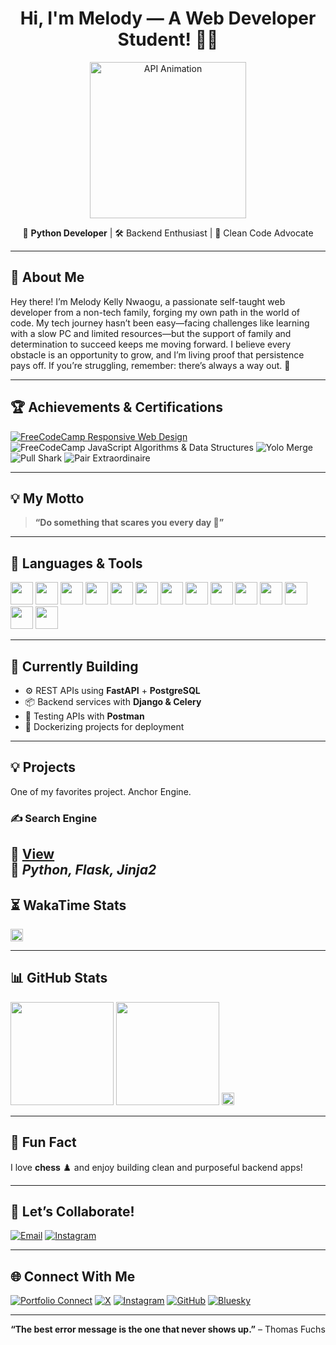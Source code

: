 <!-- Melody Kelly Nwaogu | Profile README -->

<h1 align="center">
  Hi, I'm Melody — A Web Developer Student! 👋🐍
</h1>

<p align="center">
  <img src="https://github.com/TAJ2003/TAJ2003/blob/main/api.gif" width="250" alt="API Animation"/>
</p>

<p align="center">
  🚀 <b>Python Developer</b> | 🛠️ Backend Enthusiast | 🌟 Clean Code Advocate
</p>

---

## 🌱 About Me

Hey there! I’m Melody Kelly Nwaogu, a passionate self-taught web developer from a non-tech family, forging my own path in the world of code. My tech journey hasn’t been easy—facing challenges like learning with a slow PC and limited resources—but the support of family and determination to succeed keeps me moving forward. I believe every obstacle is an opportunity to grow, and I’m living proof that persistence pays off. If you’re struggling, remember: there’s always a way out. 🚀

---

## 🏆 Achievements & Certifications

<p>
  <a href="https://freecodecamp.org/certification/melodykellynwaogu/responsive-web-design">
    <img src="https://img.shields.io/badge/FreeCodeCamp-Responsive%20Web%20Design-1abc9c?style=flat-square&logo=freecodecamp&logoColor=white" alt="FreeCodeCamp Responsive Web Design"/>
  </a>
  <img src="https://img.shields.io/badge/FreeCodeCamp-JavaScript%20Algorithms%20%26%20Data%20Structures-323330?style=flat-square&logo=freecodecamp&logoColor=white" alt="FreeCodeCamp JavaScript Algorithms & Data Structures"/>
  <img src="https://img.shields.io/badge/Yolo%20Merge-%F0%9F%9A%80-brightgreen?style=flat-square" alt="Yolo Merge"/>
  <img src="https://img.shields.io/badge/Pull%20Shark-%F0%9F%A6%88-blue?style=flat-square" alt="Pull Shark"/>
  <img src="https://img.shields.io/badge/Pair%20Extraordinaire-%F0%9F%A4%9D-ff69b4?style=flat-square" alt="Pair Extraordinaire"/>
</p>

---

## 💡 My Motto

> <b>“Do something that scares you every day 🎯”</b>

---

## 🧰 Languages & Tools

<p align="left">
  <img src="https://cdn.jsdelivr.net/gh/devicons/devicon/icons/python/python-original.svg" width="36"/>
  <img src="https://cdn.jsdelivr.net/gh/devicons/devicon/icons/javascript/javascript-original.svg" width="36"/>
  <img src="https://cdn.jsdelivr.net/gh/devicons/devicon/icons/html5/html5-original.svg" width="36"/>
  <img src="https://cdn.jsdelivr.net/gh/devicons/devicon/icons/css3/css3-original.svg" width="36"/>
  <img src="https://cdn.jsdelivr.net/gh/devicons/devicon/icons/django/django-plain.svg" width="36"/>
  <img src="https://cdn.jsdelivr.net/gh/devicons/devicon/icons/flask/flask-original.svg" width="36"/>
  <img src="https://cdn.jsdelivr.net/gh/devicons/devicon/icons/fastapi/fastapi-original.svg" width="36"/>
  <img src="https://cdn.jsdelivr.net/gh/devicons/devicon/icons/sqlalchemy/sqlalchemy-original.svg" width="36"/>
  <img src="https://cdn.jsdelivr.net/gh/devicons/devicon/icons/postgresql/postgresql-original.svg" width="36"/>
  <img src="https://cdn.jsdelivr.net/gh/devicons/devicon/icons/sqlite/sqlite-original.svg" width="36"/>
  <img src="https://cdn.jsdelivr.net/gh/devicons/devicon/icons/docker/docker-original.svg" width="36"/>
  <img src="https://cdn.jsdelivr.net/gh/devicons/devicon/icons/git/git-original.svg" width="36"/>
  <img src="https://cdn.jsdelivr.net/gh/devicons/devicon/icons/github/github-original.svg" width="36"/>
  <img src="https://www.vectorlogo.zone/logos/getpostman/getpostman-icon.svg" width="36"/>
</p>

---

## 🚧 Currently Building

- ⚙️ REST APIs using <b>FastAPI</b> + <b>PostgreSQL</b>
- 📦 Backend services with <b>Django & Celery</b>
- 🧪 Testing APIs with <b>Postman</b>
- 🐳 Dockerizing projects for deployment

---

## 💡 Projects 
One of my favorites project.
Anchor Engine.
### ✍️ Search Engine 
🔗 [View](https://meg-browser.onrender.com/)  
📌 *Python, Flask, Jinja2*
---

## ⏳ WakaTime Stats  
<img src="https://wakatime.com/badge/user/1ed5c3b1-015d-4589-8d35-3cd9b5db607a.svg" alt="Wakatime Badge" height="20"/>

---

## 📊 GitHub Stats

<p align="left">
  <img src="https://github-readme-stats.vercel.app/api?username=melodykellynwaogu&show_icons=true&theme=radical" height="165"/>
  <img src="https://github-readme-stats.vercel.app/api/top-langs/?username=melodykellynwaogu&layout=compact&theme=radical" height="165"/>
  <img src="https://img.shields.io/badge/Public%20Repositories-38-blue?style=flat-square" height="20"/>
</p>

---

## 🎯 Fun Fact

I love **chess** ♟️ and enjoy building clean and purposeful backend apps!

---

## 🤝 Let’s Collaborate!

[![Email](https://img.shields.io/badge/Email-Contact-1abc9c?style=flat-square&logo=gmail&logoColor=white)](mailto:kellynwaogumelody@gmail.com)
[![Instagram](https://img.shields.io/badge/Instagram-E4405F?style=flat-square&logo=instagram&logoColor=white)](https://www.instagram.com/melodykellynwaogu_/profilecard/?igsh=aXNrN3B6Y3MxbWIz)

---

## 🌐 Connect With Me

[![Portfolio Connect](https://img.shields.io/badge/Portfolio-Connect-8e44ad?style=flat-square&logo=about-dot-me&logoColor=white)](#)
[![X](https://img.shields.io/badge/X-1DA1F2?style=flat-square&logo=x&logoColor=white)](https://x.com/MelodyKellyN?t=GZdS81yYSapdjeSD8pB_0w&s=09)
[![Instagram](https://img.shields.io/badge/Instagram-E4405F?style=flat-square&logo=instagram&logoColor=white)](https://www.instagram.com/melodykellynwaogu_/profilecard/?igsh=aXNrN3B6Y3MxbWIz)
[![GitHub](https://img.shields.io/badge/GitHub-181717?style=flat-square&logo=github&logoColor=white)](https://github.com/melodykellynwaogu)
[![Bluesky](https://img.shields.io/badge/Bluesky-000000?style=flat-square&logo=bluesky&logoColor=white)](https://bsky.app/profile/melodykellynwaogu.bsky.social)

---

<p align="center">
  <b>“The best error message is the one that never shows up.”</b> – Thomas Fuchs
</p>
